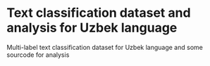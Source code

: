 # Text classification dataset and analysis for Uzbek language
Multi-label text classification dataset for Uzbek language and some sourcode for analysis
